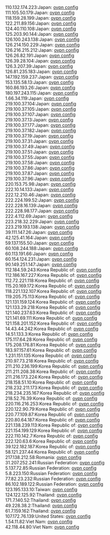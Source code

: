 110.132.174.223:Japan: [ovpn config](vpn/110_132_174_223.ovpn)  
111.105.50.179:Japan: [ovpn config](vpn/111_105_50_179.ovpn)  
118.159.28.199:Japan: [ovpn config](vpn/118_159_28_199.ovpn)  
122.211.89.156:Japan: [ovpn config](vpn/122_211_89_156.ovpn)  
124.40.110.108:Japan: [ovpn config](vpn/124_40_110_108.ovpn)  
125.203.90.144:Japan: [ovpn config](vpn/125_203_90_144.ovpn)  
126.100.243.138:Japan: [ovpn config](vpn/126_100_243_138.ovpn)  
126.214.150.229:Japan: [ovpn config](vpn/126_214_150_229.ovpn)  
126.216.215.212:Japan: [ovpn config](vpn/126_216_215_212.ovpn)  
126.26.82.191:Japan: [ovpn config](vpn/126_26_82_191.ovpn)  
126.39.28.104:Japan: [ovpn config](vpn/126_39_28_104.ovpn)  
126.3.207.39:Japan: [ovpn config](vpn/126_3_207_39.ovpn)  
126.81.235.183:Japan: [ovpn config](vpn/126_81_235_183.ovpn)  
147.192.159.237:Japan: [ovpn config](vpn/147_192_159_237.ovpn)  
153.135.58.13:Japan: [ovpn config](vpn/153_135_58_13.ovpn)  
160.86.193.26:Japan: [ovpn config](vpn/160_86_193_26.ovpn)  
180.197.243.115:Japan: [ovpn config](vpn/180_197_243_115.ovpn)  
1.66.34.119:Japan: [ovpn config](vpn/1_66_34_119.ovpn)  
219.100.37.104:Japan: [ovpn config](vpn/219_100_37_104.ovpn)  
219.100.37.105:Japan: [ovpn config](vpn/219_100_37_105.ovpn)  
219.100.37.107:Japan: [ovpn config](vpn/219_100_37_107.ovpn)  
219.100.37.13:Japan: [ovpn config](vpn/219_100_37_13.ovpn)  
219.100.37.177:Japan: [ovpn config](vpn/219_100_37_177.ovpn)  
219.100.37.182:Japan: [ovpn config](vpn/219_100_37_182.ovpn)  
219.100.37.19:Japan: [ovpn config](vpn/219_100_37_19.ovpn)  
219.100.37.31:Japan: [ovpn config](vpn/219_100_37_31.ovpn)  
219.100.37.49:Japan: [ovpn config](vpn/219_100_37_49.ovpn)  
219.100.37.51:Japan: [ovpn config](vpn/219_100_37_51.ovpn)  
219.100.37.55:Japan: [ovpn config](vpn/219_100_37_55.ovpn)  
219.100.37.58:Japan: [ovpn config](vpn/219_100_37_58.ovpn)  
219.100.37.86:Japan: [ovpn config](vpn/219_100_37_86.ovpn)  
219.100.37.87:Japan: [ovpn config](vpn/219_100_37_87.ovpn)  
219.100.37.96:Japan: [ovpn config](vpn/219_100_37_96.ovpn)  
220.153.75.98:Japan: [ovpn config](vpn/220_153_75_98.ovpn)  
222.10.14.133:Japan: [ovpn config](vpn/222_10_14_133.ovpn)  
222.12.210.46:Japan: [ovpn config](vpn/222_12_210_46.ovpn)  
222.224.199.52:Japan: [ovpn config](vpn/222_224_199_52.ovpn)  
222.228.16.139:Japan: [ovpn config](vpn/222_228_16_139.ovpn)  
222.228.98.177:Japan: [ovpn config](vpn/222_228_98_177.ovpn)  
222.4.112.69:Japan: [ovpn config](vpn/222_4_112_69.ovpn)  
223.218.32.229:Japan: [ovpn config](vpn/223_218_32_229.ovpn)  
223.219.193.138:Japan: [ovpn config](vpn/223_219_193_138.ovpn)  
39.111.147.26:Japan: [ovpn config](vpn/39_111_147_26.ovpn)  
42.125.41.164:Japan: [ovpn config](vpn/42_125_41_164.ovpn)  
59.137.155.50:Japan: [ovpn config](vpn/59_137_155_50.ovpn)  
60.108.244.188:Japan: [ovpn config](vpn/60_108_244_188.ovpn)  
60.113.191.66:Japan: [ovpn config](vpn/60_113_191_66.ovpn)  
60.154.124.231:Japan: [ovpn config](vpn/60_154_124_231.ovpn)  
90.149.251.147:Japan: [ovpn config](vpn/90_149_251_147.ovpn)  
112.184.59.243:Korea Republic of: [ovpn config](vpn/112_184_59_243.ovpn)  
112.186.167.227:Korea Republic of: [ovpn config](vpn/112_186_167_227.ovpn)  
112.72.221.118:Korea Republic of: [ovpn config](vpn/112_72_221_118.ovpn)  
115.20.169.172:Korea Republic of: [ovpn config](vpn/115_20_169_172.ovpn)  
118.221.132.107:Korea Republic of: [ovpn config](vpn/118_221_132_107.ovpn)  
119.205.75.113:Korea Republic of: [ovpn config](vpn/119_205_75_113.ovpn)  
121.131.159.124:Korea Republic of: [ovpn config](vpn/121_131_159_124.ovpn)  
121.133.29.218:Korea Republic of: [ovpn config](vpn/121_133_29_218.ovpn)  
121.140.237.63:Korea Republic of: [ovpn config](vpn/121_140_237_63.ovpn)  
121.141.69.111:Korea Republic of: [ovpn config](vpn/121_141_69_111.ovpn)  
121.158.201.152:Korea Republic of: [ovpn config](vpn/121_158_201_152.ovpn)  
14.43.44.242:Korea Republic of: [ovpn config](vpn/14_43_44_242.ovpn)  
14.51.133.3:Korea Republic of: [ovpn config](vpn/14_51_133_3.ovpn)  
175.117.64.28:Korea Republic of: [ovpn config](vpn/175_117_64_28.ovpn)  
175.208.176.81:Korea Republic of: [ovpn config](vpn/175_208_176_81.ovpn)  
183.97.157.61:Korea Republic of: [ovpn config](vpn/183_97_157_61.ovpn)  
1.231.151.135:Korea Republic of: [ovpn config](vpn/1_231_151_135.ovpn)  
210.97.73.218:Korea Republic of: [ovpn config](vpn/210_97_73_218.ovpn)  
211.210.236.199:Korea Republic of: [ovpn config](vpn/211_210_236_199.ovpn)  
211.211.208.38:Korea Republic of: [ovpn config](vpn/211_211_208_38.ovpn)  
211.216.173.224:Korea Republic of: [ovpn config](vpn/211_216_173_224.ovpn)  
218.158.51.10:Korea Republic of: [ovpn config](vpn/218_158_51_10.ovpn)  
218.232.211.173:Korea Republic of: [ovpn config](vpn/218_232_211_173.ovpn)  
218.234.235.167:Korea Republic of: [ovpn config](vpn/218_234_235_167.ovpn)  
218.52.76.39:Korea Republic of: [ovpn config](vpn/218_52_76_39.ovpn)  
220.116.216.253:Korea Republic of: [ovpn config](vpn/220_116_216_253.ovpn)  
220.122.90.79:Korea Republic of: [ovpn config](vpn/220_122_90_79.ovpn)  
220.77.109.87:Korea Republic of: [ovpn config](vpn/220_77_109_87.ovpn)  
220.80.64.187:Korea Republic of: [ovpn config](vpn/220_80_64_187.ovpn)  
221.138.239.113:Korea Republic of: [ovpn config](vpn/221_138_239_113.ovpn)  
221.154.199.129:Korea Republic of: [ovpn config](vpn/221_154_199_129.ovpn)  
222.110.142.7:Korea Republic of: [ovpn config](vpn/222_110_142_7.ovpn)  
222.120.63.6:Korea Republic of: [ovpn config](vpn/222_120_63_6.ovpn)  
39.122.182.187:Korea Republic of: [ovpn config](vpn/39_122_182_187.ovpn)  
58.121.237.44:Korea Republic of: [ovpn config](vpn/58_121_237_44.ovpn)  
217.138.212.58:Romania: [ovpn config](vpn/217_138_212_58.ovpn)  
31.207.252.241:Russian Federation: [ovpn config](vpn/31_207_252_241.ovpn)  
5.137.72.85:Russian Federation: [ovpn config](vpn/5_137_72_85.ovpn)  
5.8.223.150:Russian Federation: [ovpn config](vpn/5_8_223_150.ovpn)  
77.82.23.232:Russian Federation: [ovpn config](vpn/77_82_23_232.ovpn)  
86.102.189.122:Russian Federation: [ovpn config](vpn/86_102_189_122.ovpn)  
123.195.133.10:Taiwan: [ovpn config](vpn/123_195_133_10.ovpn)  
124.122.125.92:Thailand: [ovpn config](vpn/124_122_125_92.ovpn)  
171.7.140.52:Thailand: [ovpn config](vpn/171_7_140_52.ovpn)  
49.228.38.2:Thailand: [ovpn config](vpn/49_228_38_2.ovpn)  
61.7.159.162:Thailand: [ovpn config](vpn/61_7_159_162.ovpn)  
107.172.76.139:United States: [ovpn config](vpn/107_172_76_139.ovpn)  
1.54.11.82:Viet Nam: [ovpn config](vpn/1_54_11_82.ovpn)  
42.118.44.80:Viet Nam: [ovpn config](vpn/42_118_44_80.ovpn)  
